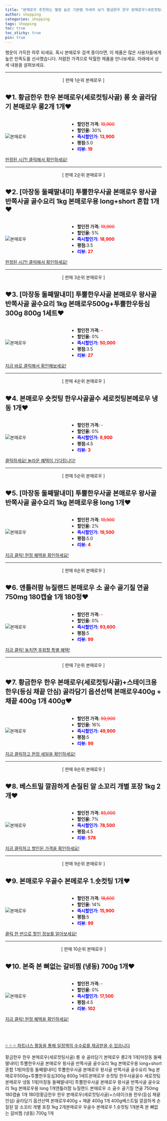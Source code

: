 ```yaml
---
title: "본매로우 추천하는 별점 높은 기본템 자세히 보기 황금한우 한우 본매로우(세로컷팅사골) 롱 숏"
author: shopping
categories: shopping
tags: shopping
toc: true
toc_sticky: true
pin: true
---
```

행운이 가득한 하루 되세요. 혹시 본매로우 검색 중이라면, 이 제품은 많은 사용자들에게 높은 만족도를 선사했습니다. 저렴한 가격으로 탁월한 제품을 만나보세요. 아래에서 상세 내용을 살펴보세요.

---
<p class="toplist" style="margin: 0 auto; display: block; width: fit-content;">[ 판매 1순위 본매로우 ]</p>

<h2><strong>❤️1. 황금한우 한우 본매로우(세로컷팅사골) 롱 숏 골라담기 본매로우 롱2개 1개❤️</strong></h2>

<div style="display: flex; align-items: center;">
    <div style="flex: 0.4;">
        <img src="https://thumbnail10.coupangcdn.com/thumbnails/remote/230x230ex/image/vendor_inventory/a9d5/5511386d952753815a8d48aab2d101e962ab4e0fb2bec1cffebd8676df67.jpg" alt="본매로우" style="max-width: 100%;">
    </div>
    <div style="flex: 0.6; margin-left: 10px;">
        <ul>
            <li><strong>할인전 가격:</strong> <del style="color: red;">19,900</del></li>
            <li><strong>할인율:</strong> 30%</li>
            <li><span style='color:blue'><strong>즉시할인가:</strong></span> <span style='color:red'><strong>13,900</strong></span></li>
            <li><strong>평점:</strong>5.0</li>
            <li><span style='color:blue'><strong>리뷰:</strong></span> <span style='color:red'><strong>19</strong></span></li>
        </ul>
    </div>
</div>
<div class="center">
    <a href="https://selin100587.github.io?lptag=AF9450613&subid=githubio&pageKey=7178172039&traceid=V0-153&itemId=18098854396&vendorItemId=85225866923" class="myButton">
        한정된 시간! 클릭해서 확인하세요!
    </a>
</div>


---
<p class="toplist" style="margin: 0 auto; display: block; width: fit-content;">[ 판매 2순위 본매로우 ]</p>

<h2><strong>❤️2. [마장동 둘째딸내미] 투뿔한우사골 본매로우 왕사골 반쪽사골 골수요리 1kg 본매로우용 long+short 혼합 1개❤️</strong></h2>

<div style="display: flex; align-items: center;">
    <div style="flex: 0.4;">
        <img src="https://thumbnail8.coupangcdn.com/thumbnails/remote/230x230ex/image/vendor_inventory/0813/218d21836ac59d238554d6e0a5382b203ac4de47743ed63bb0ead24577b5.jpg" alt="본매로우" style="max-width: 100%;">
    </div>
    <div style="flex: 0.6; margin-left: 10px;">
        <ul>
            <li><strong>할인전 가격:</strong> <del style="color: red;">19,900</del></li>
            <li><strong>할인율:</strong> 5%</li>
            <li><span style='color:blue'><strong>즉시할인가:</strong></span> <span style='color:red'><strong>18,900</strong></span></li>
            <li><strong>평점:</strong>3.5</li>
            <li><span style='color:blue'><strong>리뷰:</strong></span> <span style='color:red'><strong>27</strong></span></li>
        </ul>
    </div>
</div>
<div class="center">
    <a href="https://selin100587.github.io?lptag=AF9450613&subid=githubio&pageKey=6559190782&traceid=V0-153&itemId=14676495339&vendorItemId=81917510396" class="myButton">
        한정된 시간! 클릭해서 확인하세요!
    </a>
</div>


---
<p class="toplist" style="margin: 0 auto; display: block; width: fit-content;">[ 판매 3순위 본매로우 ]</p>

<h2><strong>❤️3. [마장동 둘째딸내미] 투뿔한우사골 본매로우 왕사골 반쪽사골 골수요리 1kg 본매로우500g+투뿔한우등심300g 800g 1세트❤️</strong></h2>

<div style="display: flex; align-items: center;">
    <div style="flex: 0.4;">
        <img src="https://thumbnail8.coupangcdn.com/thumbnails/remote/230x230ex/image/vendor_inventory/0813/218d21836ac59d238554d6e0a5382b203ac4de47743ed63bb0ead24577b5.jpg" alt="본매로우" style="max-width: 100%;">
    </div>
    <div style="flex: 0.6; margin-left: 10px;">
        <ul>
            <li><strong>할인전 가격:</strong> <del style="color: red;">-</del></li>
            <li><strong>할인율:</strong> 0%</li>
            <li><span style='color:blue'><strong>즉시할인가:</strong></span> <span style='color:red'><strong>50,000</strong></span></li>
            <li><strong>평점:</strong>3.5</li>
            <li><span style='color:blue'><strong>리뷰:</strong></span> <span style='color:red'><strong>27</strong></span></li>
        </ul>
    </div>
</div>
<div class="center">
    <a href="https://selin100587.github.io?lptag=AF9450613&subid=githubio&pageKey=6559190782&traceid=V0-153&itemId=17025234593&vendorItemId=84200642337" class="myButton">
        지금 바로 클릭해서 확인해보세요!
    </a>
</div>


---
<p class="toplist" style="margin: 0 auto; display: block; width: fit-content;">[ 판매 4순위 본매로우 ]</p>

<h2><strong>❤️4. 본매로우 숏컷팅 한우사골골수 세로컷팅본메로우 냉동 1개❤️</strong></h2>

<div style="display: flex; align-items: center;">
    <div style="flex: 0.4;">
        <img src="https://thumbnail7.coupangcdn.com/thumbnails/remote/230x230ex/image/vendor_inventory/e21b/edb2c8342631fb57d38a8af58ea1ac179241431085cdd2bc0f5b89b52876.jpg" alt="본매로우" style="max-width: 100%;">
    </div>
    <div style="flex: 0.6; margin-left: 10px;">
        <ul>
            <li><strong>할인전 가격:</strong> <del style="color: red;">-</del></li>
            <li><strong>할인율:</strong> 0%</li>
            <li><span style='color:blue'><strong>즉시할인가:</strong></span> <span style='color:red'><strong>9,900</strong></span></li>
            <li><strong>평점:</strong>4.5</li>
            <li><span style='color:blue'><strong>리뷰:</strong></span> <span style='color:red'><strong>3</strong></span></li>
        </ul>
    </div>
</div>
<div class="center">
    <a href="https://selin100587.github.io?lptag=AF9450613&subid=githubio&pageKey=7440255914&traceid=V0-153&itemId=19345566794&vendorItemId=86579611882" class="myButton">
        클릭하세요! 놀라운 혜택이 기다립니다!
    </a>
</div>


---
<p class="toplist" style="margin: 0 auto; display: block; width: fit-content;">[ 판매 5순위 본매로우 ]</p>

<h2><strong>❤️5. [마장동 둘째딸내미] 투뿔한우사골 본매로우 왕사골 반쪽사골 골수요리 1kg 본매로우용 long 1개❤️</strong></h2>

<div style="display: flex; align-items: center;">
    <div style="flex: 0.4;">
        <img src="https://thumbnail8.coupangcdn.com/thumbnails/remote/230x230ex/image/vendor_inventory/0813/218d21836ac59d238554d6e0a5382b203ac4de47743ed63bb0ead24577b5.jpg" alt="본매로우" style="max-width: 100%;">
    </div>
    <div style="flex: 0.6; margin-left: 10px;">
        <ul>
            <li><strong>할인전 가격:</strong> <del style="color: red;">19,900</del></li>
            <li><strong>할인율:</strong> 2%</li>
            <li><span style='color:blue'><strong>즉시할인가:</strong></span> <span style='color:red'><strong>19,500</strong></span></li>
            <li><strong>평점:</strong>5.0</li>
            <li><span style='color:blue'><strong>리뷰:</strong></span> <span style='color:red'><strong>4</strong></span></li>
        </ul>
    </div>
</div>
<div class="center">
    <a href="https://selin100587.github.io?lptag=AF9450613&subid=githubio&pageKey=8248623604&traceid=V0-153&itemId=14676495338&vendorItemId=81917510388" class="myButton">
        지금 클릭! 한정 혜택을 확인하세요!
    </a>
</div>


---
<p class="toplist" style="margin: 0 auto; display: block; width: fit-content;">[ 판매 6순위 본매로우 ]</p>

<h2><strong>❤️6. 앤틀러팜 뉴질랜드 본매로우 소 골수 골기질 연골 750mg 180캡슐 1개 180정❤️</strong></h2>

<div style="display: flex; align-items: center;">
    <div style="flex: 0.4;">
        <img src="https://thumbnail9.coupangcdn.com/thumbnails/remote/230x230ex/image/vendor_inventory/61e1/245e62e926d3cd989263ae53858411d362d53c3ec02ac611b601c0dc779d.png" alt="본매로우" style="max-width: 100%;">
    </div>
    <div style="flex: 0.6; margin-left: 10px;">
        <ul>
            <li><strong>할인전 가격:</strong> <del style="color: red;">-</del></li>
            <li><strong>할인율:</strong> 0%</li>
            <li><span style='color:blue'><strong>즉시할인가:</strong></span> <span style='color:red'><strong>93,600</strong></span></li>
            <li><strong>평점:</strong>5</li>
            <li><span style='color:blue'><strong>리뷰:</strong></span> <span style='color:red'><strong>99</strong></span></li>
        </ul>
    </div>
</div>
<div class="center">
    <a href="https://selin100587.github.io?lptag=AF9450613&subid=githubio&pageKey=8225463227&traceid=V0-153&itemId=23654792345&vendorItemId=90680147495" class="myButton">
        지금 클릭! 놓치면 후회할 특별 혜택!
    </a>
</div>


---
<p class="toplist" style="margin: 0 auto; display: block; width: fit-content;">[ 판매 7순위 본매로우 ]</p>

<h2><strong>❤️7. 황금한우 한우 본매로우(세로컷팅사골)+스테이크용 한우(등심 채끝 안심) 골라담기 옵션선택 본매로우400g + 채끝 400g 1개 400g❤️</strong></h2>

<div style="display: flex; align-items: center;">
    <div style="flex: 0.4;">
        <img src="https://thumbnail10.coupangcdn.com/thumbnails/remote/230x230ex/image/vendor_inventory/a9d5/5511386d952753815a8d48aab2d101e962ab4e0fb2bec1cffebd8676df67.jpg" alt="본매로우" style="max-width: 100%;">
    </div>
    <div style="flex: 0.6; margin-left: 10px;">
        <ul>
            <li><strong>할인전 가격:</strong> <del style="color: red;">59,900</del></li>
            <li><strong>할인율:</strong> 16%</li>
            <li><span style='color:blue'><strong>즉시할인가:</strong></span> <span style='color:red'><strong>49,900</strong></span></li>
            <li><strong>평점:</strong>5</li>
            <li><span style='color:blue'><strong>리뷰:</strong></span> <span style='color:red'><strong>99</strong></span></li>
        </ul>
    </div>
</div>
<div class="center">
    <a href="https://selin100587.github.io?lptag=AF9450613&subid=githubio&pageKey=8248637879&traceid=V0-153&itemId=18133166536&vendorItemId=85283840270" class="myButton">
        지금 클릭하고 한정 세일을 확인하세요!
    </a>
</div>


---
<p class="toplist" style="margin: 0 auto; display: block; width: fit-content;">[ 판매 8순위 본매로우 ]</p>

<h2><strong>❤️8. 베스트밀 깔끔하게 손질된 알 소꼬리 개별 포장 1kg 2개❤️</strong></h2>

<div style="display: flex; align-items: center;">
    <div style="flex: 0.4;">
        <img src="https://thumbnail7.coupangcdn.com/thumbnails/remote/230x230ex/image/vendor_inventory/1c2a/ae7af957691e6879c65faa977eb4c835576815b4e35ed75407932bdc84b6.jpg" alt="본매로우" style="max-width: 100%;">
    </div>
    <div style="flex: 0.6; margin-left: 10px;">
        <ul>
            <li><strong>할인전 가격:</strong> <del style="color: red;">85,000</del></li>
            <li><strong>할인율:</strong> 7%</li>
            <li><span style='color:blue'><strong>즉시할인가:</strong></span> <span style='color:red'><strong>78,500</strong></span></li>
            <li><strong>평점:</strong>4.5</li>
            <li><span style='color:blue'><strong>리뷰:</strong></span> <span style='color:red'><strong>578</strong></span></li>
        </ul>
    </div>
</div>
<div class="center">
    <a href="https://selin100587.github.io?lptag=AF9450613&subid=githubio&pageKey=7495295222&traceid=V0-153&itemId=19608464299&vendorItemId=86715500829" class="myButton">
        지금 클릭하고 할인된 가격을 확인하세요!
    </a>
</div>


---
<p class="toplist" style="margin: 0 auto; display: block; width: fit-content;">[ 판매 9순위 본매로우 ]</p>

<h2><strong>❤️9. 본매로우 우골수 본메로우 1.숏컷팅 1개❤️</strong></h2>

<div style="display: flex; align-items: center;">
    <div style="flex: 0.4;">
        <img src="https://thumbnail9.coupangcdn.com/thumbnails/remote/230x230ex/image/vendor_inventory/7dee/d57aa5a72719cbf5a13528e5471e0a0b47c11c3b9c74831af7d2db0cce57.jpg" alt="본매로우" style="max-width: 100%;">
    </div>
    <div style="flex: 0.6; margin-left: 10px;">
        <ul>
            <li><strong>할인전 가격:</strong> <del style="color: red;">18,600</del></li>
            <li><strong>할인율:</strong> 14%</li>
            <li><span style='color:blue'><strong>즉시할인가:</strong></span> <span style='color:red'><strong>15,900</strong></span></li>
            <li><strong>평점:</strong>5</li>
            <li><span style='color:blue'><strong>리뷰:</strong></span> <span style='color:red'><strong>99</strong></span></li>
        </ul>
    </div>
</div>
<div class="center">
    <a href="https://selin100587.github.io?lptag=AF9450613&subid=githubio&pageKey=7491329397&traceid=V0-153&itemId=19589447164&vendorItemId=86696835662" class="myButton">
        클릭 한 번으로 할인 정보를 알아보세요!
    </a>
</div>


---
<p class="toplist" style="margin: 0 auto; display: block; width: fit-content;">[ 판매 10순위 본매로우 ]</p>

<h2><strong>❤️10. 본죽 본 뼈없는 갈비찜 (냉동) 700g 1개❤️</strong></h2>

<div style="display: flex; align-items: center;">
    <div style="flex: 0.4;">
        <img src="https://thumbnail9.coupangcdn.com/thumbnails/remote/230x230ex/image/rs_quotation_api/idtoufcm/7f56e67bf1a840b5a733ddc8a7ddc6b8.jpg" alt="본매로우" style="max-width: 100%;">
    </div>
    <div style="flex: 0.6; margin-left: 10px;">
        <ul>
            <li><strong>할인전 가격:</strong> <del style="color: red;">-</del></li>
            <li><strong>할인율:</strong> 0%</li>
            <li><span style='color:blue'><strong>즉시할인가:</strong></span> <span style='color:red'><strong>17,500</strong></span></li>
            <li><strong>평점:</strong>4.5</li>
            <li><span style='color:blue'><strong>리뷰:</strong></span> <span style='color:red'><strong>102</strong></span></li>
        </ul>
    </div>
</div>
<div class="center">
    <a href="https://selin100587.github.io?lptag=AF9450613&subid=githubio&pageKey=7885080245&traceid=V0-153&itemId=21572873039&vendorItemId=88624598383" class="myButton">
        지금 클릭! 한정 혜택을 확인하세요!
    </a>
</div>

<br><br><br>[💦 💦 💦 파트너스 활동을 통해 일정액의 수수료를 제공받을 수 있습니다](https://link.coupang.com/a/bcpT2c)<br><br>황금한우 한우 본매로우(세로컷팅사골) 롱 숏 골라담기 본매로우 롱2개 1개[마장동 둘째딸내미] 투뿔한우사골 본매로우 왕사골 반쪽사골 골수요리 1kg 본매로우용 long+short 혼합 1개[마장동 둘째딸내미] 투뿔한우사골 본매로우 왕사골 반쪽사골 골수요리 1kg 본매로우500g+투뿔한우등심300g 800g 1세트본매로우 숏컷팅 한우사골골수 세로컷팅본메로우 냉동 1개[마장동 둘째딸내미] 투뿔한우사골 본매로우 왕사골 반쪽사골 골수요리 1kg 본매로우용 long 1개앤틀러팜 뉴질랜드 본매로우 소 골수 골기질 연골 750mg 180캡슐 1개 180정황금한우 한우 본매로우(세로컷팅사골)+스테이크용 한우(등심 채끝 안심) 골라담기 옵션선택 본매로우400g + 채끝 400g 1개 400g베스트밀 깔끔하게 손질된 알 소꼬리 개별 포장 1kg 2개본매로우 우골수 본메로우 1.숏컷팅 1개본죽 본 뼈없는 갈비찜 (냉동) 700g 1개